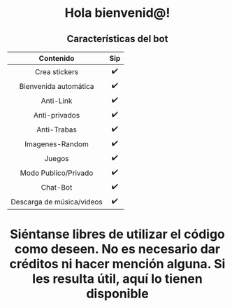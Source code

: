 
<div align="center"><h1> Hola bienvenid@! </h1>
  
## Características del bot 
|  Contenido  |                                           Sip |
| :---------------------------------------------: | :-----------: |
| Crea stickers|✔️|
| Bienvenida automática|✔️|
| Anti-Link|✔️|
| Anti-privados|✔️|
| Anti-Trabas|✔️|
| Imagenes-Random|✔️|
| Juegos|✔️|
| Modo Publico/Privado|✔️|
| Chat-Bot|✔️|
| Descarga de música/videos|✔️|
</div>

<div align="center"><h1> Siéntanse libres de utilizar el código como deseen. No es necesario dar créditos ni hacer mención alguna. Si les resulta útil, aquí lo tienen disponible </h1>
